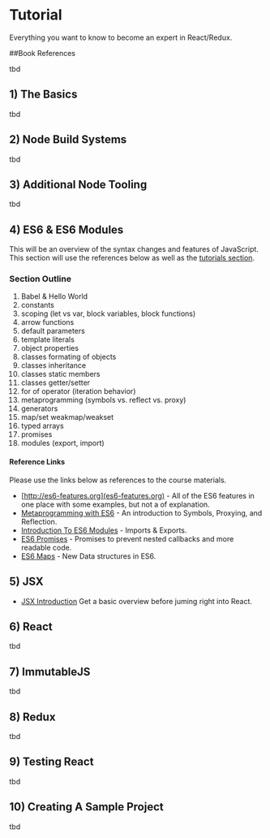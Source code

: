 # Tutorial

Everything you want to know to become an expert in React/Redux.

##Book References

tbd

## 1) The Basics

tbd

## 2) Node Build Systems

tbd

## 3) Additional Node Tooling

tbd

## 4) ES6 & ES6 Modules

This will be an overview of the syntax changes and features of JavaScript. This section will use the references below as well as the [tutorials section](https://github.com/scottpreston/react-starter/tree/master/tutorial).

### Section Outline

1. Babel & Hello World
2. constants
3. scoping (let vs var, block variables, block functions)
4. arrow functions
5. default parameters
6. template literals
7. object properties
8. classes formating of objects
9. classes inheritance
10. classes static members
11. classes getter/setter
12. for of operator (iteration behavior)
13. metaprogramming (symbols vs. reflect vs. proxy)
14. generators
15. map/set weakmap/weakset
16. typed arrays
17. promises
18. modules (export, import)

#### Reference Links

Please use the links below as references to the course materials.

* [http://es6-features.org](es6-features.org) - All of the ES6 features in one place with some examples, but not a of explanation.
* [Metaprogramming with ES6](https://www.keithcirkel.co.uk/metaprogramming-in-es6-symbols/) - An introduction to Symbols, Proxying, and Reflection.
* [Introduction To ES6 Modules](https://strongloop.com/strongblog/an-introduction-to-javascript-es6-modules/) - Imports & Exports.
* [ES6 Promises](http://www.datchley.name/es6-promises/) - Promises to prevent nested callbacks and more readable code.
* [ES6 Maps](https://ponyfoo.com/articles/es6-maps-in-depth) - New Data structures in ES6.


## 5) JSX

* [JSX Introduction](
https://facebook.github.io/react/docs/introducing-jsx.html) Get a basic overview before juming right into React.

## 6) React

tbd

## 7) ImmutableJS

tbd

## 8) Redux

tbd

## 9) Testing React

tbd

## 10) Creating A Sample Project

tbd
